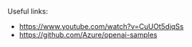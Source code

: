 Useful links:
* https://www.youtube.com/watch?v=CuUOt5djqSs
* https://github.com/Azure/openai-samples